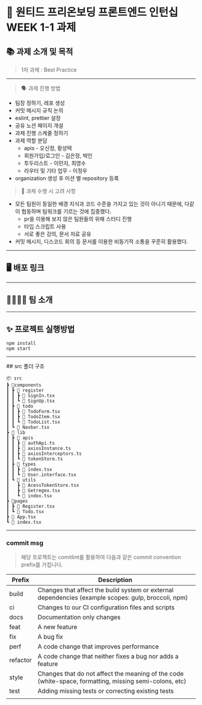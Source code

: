 # 🚀 원티드 프리온보딩 프론트엔드 인턴십 WEEK 1-1 과제


## 📚 과제 소개 및 목적  
>1차 과제 : Best Practice


<hr/>

> 🗣️ 과제 진행 방법
- 팀장 정하기, 레포 생성
- 커밋 메시지 규칙 논의
- eslint, prettier 설정
- 공유 노션 페이지 개설
- 과제 진행 스케줄 정하기
- 과제 역할 분담
   - apis - 오신정, 황성택
   - 회원가입/로그인 - 김은정, 박인
   - 투두리스트 - 이민지, 최영수
   - 라우터 및 기타 업무 - 이정우
- organization 생성 후 미션 별 repository 등록
    <br/>

> 🤔 과제 수행 시 고려 사항
- 모든 팀원이 동일한 배경 지식과 코드 수준을 가지고 있는 것이 아니기 때문에, 다같이 협동하며 팀워크를 기르는 것에 집중했다.
    - pr을 이용해 보지 않은 팀원들의 위해 스터디 진행
    - 타입 스크립트 사용
    - 서로 좋은 강의, 문서 자료 공유
- 커밋 메시지, 디스코드 회의 등 문서를 이용한 비동기적 소통을 꾸준히 활용했다.


<hr/>  




## 🖥️ 배포 링크
<hr/>   


## 👨‍👩‍👧‍👦 팀 소개
<hr/>   

## ✨ 프로젝트 실행방법

```
npm install
npm start
```
<hr/>  
## src 폴더 구조

```
📦 src
┣ 📂components
┃ ┣ 📂 register
┃ ┃ ┣ 📄 SignIn.tsx
┃ ┃ ┗ 📄 SignUp.tsx
┃ ┣ 📂 todo
┃ ┃ ┣ 📄 TodoForm.tsx
┃ ┃ ┣ 📄 TodoItem.tsx
┃ ┃ ┗ 📄 TodoList.tsx
┃ ┗ 📄 Navbar.tsx
┣ 📂 lib
┃ ┣ 📂 apis
┃ ┃ ┣ 📄 authApi.ts
┃ ┃ ┣ 📄 axiosInstance.ts
┃ ┃ ┣ 📄 axiosInterceptors.ts
┃ ┃ ┗ 📄 tokenStore.ts
┃ ┣ 📂 types
┃ ┃ ┣ 📄 index.tsx
┃ ┃ ┗ 📄 User.interface.tsx
┃ ┗ 📂 utils
┃   ┣ 📄 AcessTokenStore.tsx
┃   ┣ 📄 Getregex.tsx
┃   ┗ 📄 index.tsx
┣ 📂pages
┃ ┣ 📄 Register.tsx
┃ ┗ 📄 Todo.tsx 
┣ 📄 App.tsx
┗ 📄 index.tsx
```

<hr/>  

### commit msg

> 해당 프로젝트는 comitlint를 활용하여 다음과 같은 commit convention prefix를 가집니다.

| Prefix   | Description                                                                                            |
| -------- | ------------------------------------------------------------------------------------------------------ |
| build    | Changes that affect the build system or external dependencies (example scopes: gulp, broccoli, npm)    |
| ci       | Changes to our CI configuration files and scripts                                                      |
| docs     | Documentation only changes                                                                             |
| feat     | A new feature                                                                                          |
| fix      | A bug fix                                                                                              |
| perf     | A code change that improves performance                                                                |
| refactor | A code change that neither fixes a bug nor adds a feature                                              |
| style    | Changes that do not affect the meaning of the code (white-space, formatting, missing semi-colons, etc) |
| test     | Adding missing tests or correcting existing tests                                                      |
|          |                                                                                                        |
